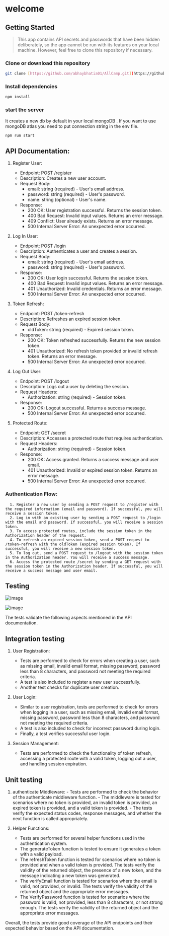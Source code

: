 # welcome
## Getting Started

> This app contains API secrets and passwords that have been hidden deliberately, so the app cannot be run with its features on your local machine. However, feel free to clone this repository if necessary.

### Clone or download this repository

```sh
git clone [https://github.com/abhaybhatia01/AllCamp.git](https://github.com/abhaybhatia01/mongoAuth.git)
```

### Install dependencies

```sh
npm install
```


### start the server 
It creates a new db by default in your local mongoDB .
If you want to use mongoDB atlas you need to put connection string in the env file.
```sh
npm run start
```


## API Documentation:

   1. Register User:
      - Endpoint: POST /register
      - Description: Creates a new user account.
      - Request Body:
        - email: string (required) - User's email address.
        - password: string (required) - User's password.
        - name: string (optional) - User's name.
      - Response:
        - 200 OK: User registration successful. Returns the session token.
        - 400 Bad Request: Invalid input values. Returns an error message.
        - 409 Conflict: User already exists. Returns an error message.
        - 500 Internal Server Error: An unexpected error occurred.
   
   2. Log In User:
      - Endpoint: POST /login
      - Description: Authenticates a user and creates a session.
      - Request Body:
        - email: string (required) - User's email address.
        - password: string (required) - User's password.
      - Response:
        - 200 OK: User login successful. Returns the session token.
        - 400 Bad Request: Invalid input values. Returns an error message.
        - 401 Unauthorized: Invalid credentials. Returns an error message.
        - 500 Internal Server Error: An unexpected error occurred.
   
   3. Token Refresh:
      - Endpoint: POST /token-refresh
      - Description: Refreshes an expired session token.
      - Request Body:
        - oldToken: string (required) - Expired session token.
      - Response:
        - 200 OK: Token refreshed successfully. Returns the new session token.
        - 401 Unauthorized: No refresh token provided or invalid refresh token. Returns an error message.
        - 500 Internal Server Error: An unexpected error occurred.
   
   4. Log Out User:
      - Endpoint: POST /logout
      - Description: Logs out a user by deleting the session.
      - Request Headers:
        - Authorization: string (required) - Session token.
      - Response:
        - 200 OK: Logout successful. Returns a success message.
        - 500 Internal Server Error: An unexpected error occurred.
   
   5. Protected Route:
      - Endpoint: GET /secret
      - Description: Accesses a protected route that requires authentication.
      - Request Headers:
        - Authorization: string (required) - Session token.
      - Response:
        - 200 OK: Access granted. Returns a success message and user email.
        - 401 Unauthorized: Invalid or expired session token. Returns an error message.
        - 500 Internal Server Error: An unexpected error occurred.
   
   ### Authentication Flow:
      1. Register a new user by sending a POST request to /register with the required information (email and password). If successful, you will receive a session token.
      2. Log in with an existing user by sending a POST request to /login with the email and password. If successful, you will receive a session token.
      3. To access protected routes, include the session token in the Authorization header of the request.
      4. To refresh an expired session token, send a POST request to /token-refresh with the oldToken (expired session token). If successful, you will receive a new session token.
      5. To log out, send a POST request to /logout with the session token in the Authorization header. You will receive a success message.
      6. Access the protected route /secret by sending a GET request with the session token in the Authorization header. If successful, you will receive a success message and user email.

## Testing 
   ![image](https://github.com/abhaybhatia01/mongoAuth/assets/85993083/89b80fdd-d08f-430a-a198-25558b05fcf3)
   
   ![image](https://github.com/abhaybhatia01/mongoAuth/assets/85993083/fdcd3566-6b4f-4580-b535-5beb791a5c90)
   
   
   The tests validate the following aspects mentioned in the API documentation.
   ## Integration testing 
   1. User Registration: 
      - Tests are performed to check for errors when creating a user, such as missing email, invalid email format, missing password, password less than 8 characters, and password not meeting the required criteria. 
      - A test is also included to register a new user successfully. 
      - Another test checks for duplicate user creation. 
    
   2. User Login: 
      - Similar to user registration, tests are performed to check for errors when logging in a user, such as missing email, invalid email format, missing password, password less than 8 characters, and password not meeting the required criteria. 
      - A test is also included to check for incorrect password during login. 
      - Finally, a test verifies successful user login. 
    
   3. Session Management: 
      - Tests are performed to check the functionality of token refresh, accessing a protected route with a valid token, logging out a user, and handling session expiration. 
   
   ## Unit testing 
   1.  authenticate  Middleware: 
      - Tests are performed to check the behavior of the  authenticate  middleware function. 
      - The middleware is tested for scenarios where no token is provided, an invalid token is provided, an expired token is provided, and a valid token is provided. 
      - The tests verify the expected status codes, response messages, and whether the  next  function is called appropriately. 
   
   2. Helper Functions: 
      - Tests are performed for several helper functions used in the authentication system. 
      - The  generateToken  function is tested to ensure it generates a token with a valid payload. 
      - The  refreshToken  function is tested for scenarios where no token is provided and when a valid token is provided. The tests verify the validity of the returned object, the presence of a new token, and the message indicating a new token was generated. 
      - The  verifyEmail  function is tested for scenarios where the email is valid, not provided, or invalid. The tests verify the validity of the returned object and the appropriate error messages. 
      - The  VerifyPassword  function is tested for scenarios where the password is valid, not provided, less than 8 characters, or not strong enough. The tests verify the validity of the returned object and the appropriate error messages. 


Overall, the tests provide good coverage of the API endpoints and their expected behavior based on the API documentation.
